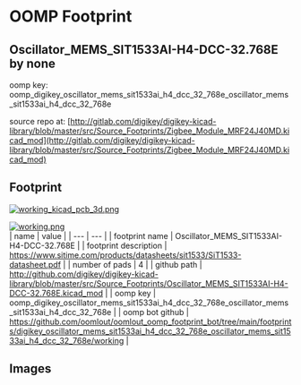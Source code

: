 # OOMP Footprint  
## Oscillator_MEMS_SIT1533AI-H4-DCC-32.768E  by none  
  
oomp key: oomp_digikey_oscillator_mems_sit1533ai_h4_dcc_32_768e_oscillator_mems_sit1533ai_h4_dcc_32_768e  
  
source repo at: [http://gitlab.com/digikey/digikey-kicad-library/blob/master/src/Source_Footprints/Zigbee_Module_MRF24J40MD.kicad_mod](http://gitlab.com/digikey/digikey-kicad-library/blob/master/src/Source_Footprints/Zigbee_Module_MRF24J40MD.kicad_mod)  
## Footprint  
  
[![working_kicad_pcb_3d.png](working_kicad_pcb_3d_600.png)](working_kicad_pcb_3d.png)  
  
[![working.png](working_600.png)](working.png)  
| name | value | 
| --- | --- | 
| footprint name | Oscillator_MEMS_SIT1533AI-H4-DCC-32.768E | 
| footprint description | https://www.sitime.com/products/datasheets/sit1533/SiT1533-datasheet.pdf | 
| number of pads | 4 | 
| github path | http://github.com/digikey/digikey-kicad-library/blob/master/src/Source_Footprints/Oscillator_MEMS_SIT1533AI-H4-DCC-32.768E.kicad_mod | 
| oomp key | oomp_digikey_oscillator_mems_sit1533ai_h4_dcc_32_768e_oscillator_mems_sit1533ai_h4_dcc_32_768e | 
| oomp bot github | https://github.com/oomlout/oomlout_oomp_footprint_bot/tree/main/footprints/digikey_oscillator_mems_sit1533ai_h4_dcc_32_768e_oscillator_mems_sit1533ai_h4_dcc_32_768e/working | 
## Images  
